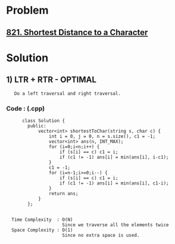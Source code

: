 # Problem

## [821. Shortest Distance to a Character](https://leetcode.com/problems/shortest-distance-to-a-character/)


# Solution 

## 1) LTR + RTR - OPTIMAL

       Do a left traversal and right traversal.
      
      
   ### Code : (.cpp)
    
          class Solution {
            public:
                vector<int> shortestToChar(string s, char c) {
                    int i = 0, j = 0, n = s.size(), c1 = -1;
                    vector<int> ans(n, INT_MAX);
                    for (i=0;i<n;i++) {
                        if (s[i] == c) c1 = i;
                        if (c1 != -1) ans[i] = min(ans[i], i-c1);
                    }
                    c1 = -1;
                    for (i=n-1;i>=0;i--) {
                        if (s[i] == c) c1 = i;
                        if (c1 != -1) ans[i] = min(ans[i], c1-i);
                    }
                    return ans;
                }
            };

 
      Time Complexity  : O(N) 
                         Since we traverse all the elements twice
      Space Complexity : O(1)
                         Since no extra space is used.
